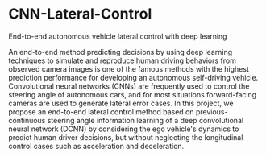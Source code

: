 # CNN-Lateral-Control
End-to-end autonomous vehicle lateral control with deep learning

An end-to-end method predicting decisions by using deep learning techniques to simulate and reproduce human driving behaviors from observed camera images is one of the famous methods with the highest prediction performance for developing an autonomous self-driving vehicle. Convolutional neural networks (CNNs) are frequently used to control the steering angle of autonomous cars, and for most situations forward-facing cameras are used to generate lateral error cases. In this project, we propose an end-to-end lateral control method based on previous-continuous steering angle information learning of a deep convolutional neural network (DCNN) by considering the ego vehicle's dynamics to predict human driver decisions, but without neglecting the longitudinal control cases such as acceleration and deceleration.
